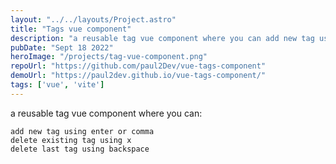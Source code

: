 ```yaml
---
layout: "../../layouts/Project.astro"
title: "Tags vue component"
description: "a reusable tag vue component where you can add new tag using enter or comma"
pubDate: "Sept 18 2022"
heroImage: "/projects/tag-vue-component.png"
repoUrl: "https://github.com/paul2Dev/vue-tags-component"
demoUrl: "https://paul2dev.github.io/vue-tags-component/"
tags: ['vue', 'vite']
--- 
```


a reusable tag vue component where you can:

    add new tag using enter or comma 
    delete existing tag using x
    delete last tag using backspace